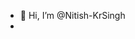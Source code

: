 - 👋 Hi, I’m @Nitish-KrSingh
-

<!---
Nitish-KrSingh/Nitish-KrSingh is a ✨ special ✨ repository because its `README.md` (this file) appears on your GitHub profile.
You can click the Preview link to take a look at your changes.
--->
